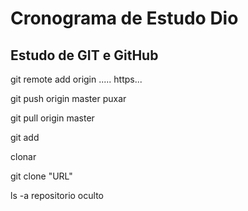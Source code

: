 # Cronograma de Estudo Dio

## Estudo de GIT e GitHub

git remote add origin ..... https...

git push origin master   puxar

git pull origin master

git add

clonar

git clone "URL"

ls -a repositorio oculto



